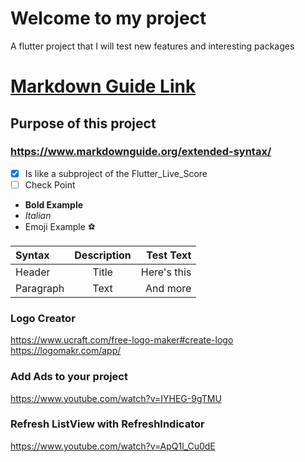 # Welcome to my project

A flutter project that I will test new features and interesting packages

# **[Markdown Guide Link](https://www.markdownguide.org/extended-syntax/)**

## Purpose of this project

### https://www.markdownguide.org/extended-syntax/

- [x] Is like a subproject of the Flutter_Live_Score
- [ ] Check Point
- **Bold Example**
- _Italian_
- Emoji Example :soccer:

| Syntax    | Description |   Test Text |
|:----------|:-----------:|------------:|
| Header    |    Title    | Here's this |
| Paragraph |    Text     |    And more |

### Logo Creator

https://www.ucraft.com/free-logo-maker#create-logo  
https://logomakr.com/app/

### Add Ads to your project

https://www.youtube.com/watch?v=IYHEG-9gTMU

### Refresh ListView with RefreshIndicator

https://www.youtube.com/watch?v=ApQ1l_Cu0dE